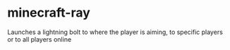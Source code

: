 # minecraft-ray
Launches a lightning bolt to where the player is aiming, to specific players or to all players online
